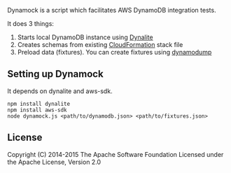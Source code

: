Dynamock is a script which facilitates AWS DynamoDB integration tests.

It does 3 things:

1. Starts local DynamoDB instance using [Dynalite](https://github.com/mhart/dynalite)
1. Creates schemas from existing [CloudFormation](http://aws.amazon.com/cloudformation/) stack file 
1. Preload data (fixtures). You can create fixtures using [dynamodump](https://github.com/bchew/dynamodump)

## Setting up Dynamock

It depends on dynalite and aws-sdk.

```
npm install dynalite
npm install aws-sdk
node dynamock.js <path/to/dynamodb.json> <path/to/fixtures.json>
```

## License

Copyright (C) 2014-2015 The Apache Software Foundation
Licensed under the Apache License, Version 2.0